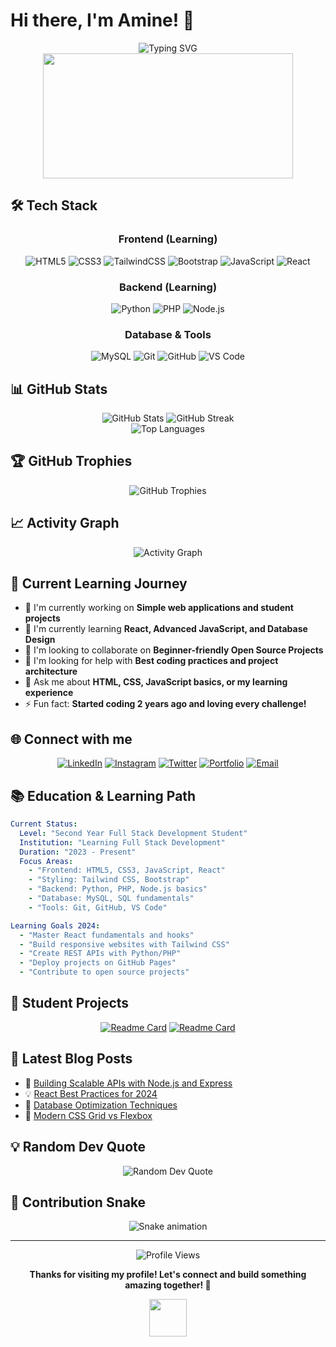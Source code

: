 # Hi there, I'm Amine! 👋

<div align="center">
  <img src="https://readme-typing-svg.herokuapp.com?font=Fira+Code&size=22&duration=3000&pause=1000&color=36BCF7&center=true&vCenter=true&width=600&lines=Full+Stack+Development+Student;2nd+Year+Learner;Passionate+About+Coding;Building+My+First+Projects" alt="Typing SVG" />
</div>

<div align="center">
  <img src="https://media.giphy.com/media/dWesBcTLavkZuG35MI/giphy.gif" width="400" height="200"/>
</div>

## 🛠️ Tech Stack

<div align="center">

### Frontend (Learning)
![HTML5](https://img.shields.io/badge/html5-%23E34F26.svg?style=for-the-badge&logo=html5&logoColor=white)
![CSS3](https://img.shields.io/badge/css3-%231572B6.svg?style=for-the-badge&logo=css3&logoColor=white)
![TailwindCSS](https://img.shields.io/badge/tailwindcss-%2338B2AC.svg?style=for-the-badge&logo=tailwind-css&logoColor=white)
![Bootstrap](https://img.shields.io/badge/bootstrap-%23563D7C.svg?style=for-the-badge&logo=bootstrap&logoColor=white)
![JavaScript](https://img.shields.io/badge/javascript-%23323330.svg?style=for-the-badge&logo=javascript&logoColor=%23F7DF1E)
![React](https://img.shields.io/badge/react-%2320232a.svg?style=for-the-badge&logo=react&logoColor=%2361DAFB)

### Backend (Learning)
![Python](https://img.shields.io/badge/python-3670A0?style=for-the-badge&logo=python&logoColor=ffdd54)
![PHP](https://img.shields.io/badge/php-%23777BB4.svg?style=for-the-badge&logo=php&logoColor=white)
![Node.js](https://img.shields.io/badge/node.js-6DA55F?style=for-the-badge&logo=node.js&logoColor=white)

### Database & Tools
![MySQL](https://img.shields.io/badge/mysql-%2300f.svg?style=for-the-badge&logo=mysql&logoColor=white)
![Git](https://img.shields.io/badge/git-%23F05033.svg?style=for-the-badge&logo=git&logoColor=white)
![GitHub](https://img.shields.io/badge/github-%23121011.svg?style=for-the-badge&logo=github&logoColor=white)
![VS Code](https://img.shields.io/badge/Visual%20Studio%20Code-0078d7.svg?style=for-the-badge&logo=visual-studio-code&logoColor=white)

</div>

## 📊 GitHub Stats

<div align="center">
  <img src="https://github-readme-stats.vercel.app/api?username=YourGitHubUsername&theme=radical&hide_border=true&include_all_commits=false&count_private=false" alt="GitHub Stats" />
  <img src="https://github-readme-streak-stats.herokuapp.com/?user=YourGitHubUsername&theme=radical&hide_border=true" alt="GitHub Streak" />
</div>

<div align="center">
  <img src="https://github-readme-stats.vercel.app/api/top-langs/?username=YourGitHubUsername&theme=radical&hide_border=true&include_all_commits=false&count_private=false&layout=compact" alt="Top Languages" />
</div>

## 🏆 GitHub Trophies
<div align="center">
  <img src="https://github-profile-trophy.vercel.app/?username=YourGitHubUsername&theme=radical&no-frame=true&no-bg=false&margin-w=4" alt="GitHub Trophies" />
</div>

## 📈 Activity Graph
<div align="center">
  <img src="https://github-readme-activity-graph.vercel.app/graph?username=YourGitHubUsername&theme=react-dark&hide_border=true" alt="Activity Graph" />
</div>

## 🎯 Current Learning Journey

- 🔭 I'm currently working on **Simple web applications and student projects**
- 🌱 I'm currently learning **React, Advanced JavaScript, and Database Design**
- 👯 I'm looking to collaborate on **Beginner-friendly Open Source Projects**
- 🤔 I'm looking for help with **Best coding practices and project architecture**
- 💬 Ask me about **HTML, CSS, JavaScript basics, or my learning experience**
- ⚡ Fun fact: **Started coding 2 years ago and loving every challenge!**

## 🌐 Connect with me

<div align="center">
  
[![LinkedIn](https://img.shields.io/badge/LinkedIn-%230077B5.svg?logo=linkedin&logoColor=white&style=for-the-badge)](https://linkedin.com/in/amine-dev)
[![Instagram](https://img.shields.io/badge/Instagram-%23E4405F.svg?logo=Instagram&logoColor=white&style=for-the-badge)](https://instagram.com/amine.dev)
[![Twitter](https://img.shields.io/badge/Twitter-%231DA1F2.svg?logo=Twitter&logoColor=white&style=for-the-badge)](https://twitter.com/amine_dev)
[![Portfolio](https://img.shields.io/badge/Portfolio-%23000000.svg?style=for-the-badge&logo=firefox&logoColor=#FF7139)](https://amine-portfolio.dev)
[![Email](https://img.shields.io/badge/Email-D14836?style=for-the-badge&logo=gmail&logoColor=white)](mailto:amine.dev@example.com)

</div>

## 📚 Education & Learning Path

```yaml
Current Status:
  Level: "Second Year Full Stack Development Student"
  Institution: "Learning Full Stack Development"
  Duration: "2023 - Present"
  Focus Areas:
    - "Frontend: HTML5, CSS3, JavaScript, React"
    - "Styling: Tailwind CSS, Bootstrap"
    - "Backend: Python, PHP, Node.js basics"
    - "Database: MySQL, SQL fundamentals"
    - "Tools: Git, GitHub, VS Code"

Learning Goals 2024:
  - "Master React fundamentals and hooks"
  - "Build responsive websites with Tailwind CSS"
  - "Create REST APIs with Python/PHP"
  - "Deploy projects on GitHub Pages"
  - "Contribute to open source projects"
```

## 🎨 Student Projects

<div align="center">

[![Readme Card](https://github-readme-stats.vercel.app/api/pin/?username=YourGitHubUsername&repo=first-portfolio-website&theme=radical)](https://github.com/YourGitHubUsername/first-portfolio-website)
[![Readme Card](https://github-readme-stats.vercel.app/api/pin/?username=YourGitHubUsername&repo=todo-list-app&theme=radical)](https://github.com/YourGitHubUsername/todo-list-app)

</div>

## 📝 Latest Blog Posts

<!-- BLOG-POST-LIST:START -->
- 🚀 [Building Scalable APIs with Node.js and Express](https://dev.to/amine)
- 💡 [React Best Practices for 2024](https://dev.to/amine)
- 🔧 [Database Optimization Techniques](https://dev.to/amine)
- 🌟 [Modern CSS Grid vs Flexbox](https://dev.to/amine)
<!-- BLOG-POST-LIST:END -->

## 💡 Random Dev Quote

<div align="center">
  <img src="https://quotes-github-readme.vercel.app/api?type=horizontal&theme=radical" alt="Random Dev Quote" />
</div>

## 🐍 Contribution Snake

<div align="center">
  <img src="https://raw.githubusercontent.com/YourGitHubUsername/YourGitHubUsername/output/snake.svg" alt="Snake animation" />
</div>

---

<div align="center">
  <img src="https://komarev.com/ghpvc/?username=YourGitHubUsername&label=Profile%20views&color=0e75b6&style=flat" alt="Profile Views" />
  
  **Thanks for visiting my profile! Let's connect and build something amazing together! 🚀**
  
  <img src="https://media.giphy.com/media/LnQjpWaON8nhr21vNW/giphy.gif" width="60">
</div>

